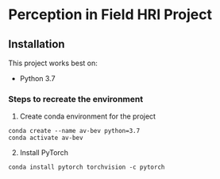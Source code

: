 # Perception in Field HRI Project

## Installation

This project works best on:  
* Python 3.7

### Steps to recreate the environment

1. Create conda environment for the project
```
conda create --name av-bev python=3.7
conda activate av-bev
```
2. Install PyTorch  
```
conda install pytorch torchvision -c pytorch
```
